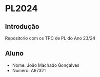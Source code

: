 # PL2024
## Introdução
Repositorio com os TPC de PL do Ano 23/24
## Aluno
- Nome: João Machado Gonçalves
- Número: A97321
